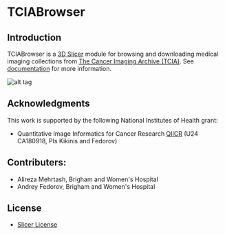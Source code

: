 TCIABrowser
===========

## Introduction
TCIABrowser is a [3D Slicer](www.slicer.org) module for browsing and downloading medical imaging collections from [The Cancer Imaging Archive (TCIA)](http://www.cancerimagingarchive.net/). See [documentation](http://wiki.slicer.org/slicerWiki/index.php/Documentation/Nightly/Extensions/TCIABrowser) for more information.

![alt tag](https://raw.githubusercontent.com/QIICR/TCIABrowser/master/TCIABrowser/Resources/Screenshot/screenshot1.png)

## Acknowledgments
This work is supported by the following National Institutes of Health grant:

* Quantitative Image Informatics for Cancer Research [QIICR](http://qiicr.org/) (U24 CA180918, PIs Kikinis and Fedorov)

## Contributers:
* Alireza Mehrtash, Brigham and Women's Hospital
* Andrey Fedorov, Brigham and Women's Hospital

## License
* [Slicer License](http://www.slicer.org/pages/LicenseText)
